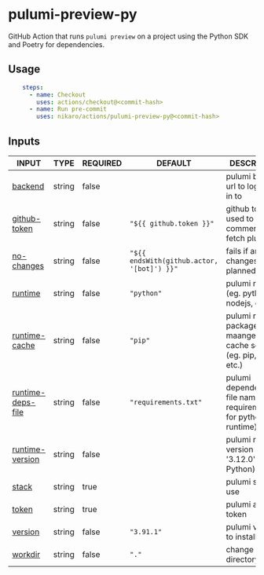 # pulumi-preview-py

GitHub Action that runs `pulumi preview` on a project using the Python SDK and Poetry for dependencies.

## Usage

```yaml
    steps:
      - name: Checkout
        uses: actions/checkout@<commit-hash>
      - name: Run pre-commit
        uses: nikaro/actions/pulumi-preview-py@<commit-hash>
```

## Inputs

<!-- AUTO-DOC-INPUT:START - Do not remove or modify this section -->

|                                        INPUT                                        |  TYPE  | REQUIRED |                  DEFAULT                   |                                DESCRIPTION                                |
|-------------------------------------------------------------------------------------|--------|----------|--------------------------------------------|---------------------------------------------------------------------------|
|                <a name="input_backend"></a>[backend](#input_backend)                | string |  false   |                                            |                   pulumi backend url to log <br>in to                     |
|        <a name="input_github-token"></a>[github-token](#input_github-token)         | string |  false   |          `"${{ github.token }}"`           |         github token used to post <br>comments and fetch plugins          |
|           <a name="input_no-changes"></a>[no-changes](#input_no-changes)            | string |  false   | `"${{ endsWith(github.actor, '[bot]') }}"` |                   fails if any changes is <br>planned                     |
|                <a name="input_runtime"></a>[runtime](#input_runtime)                | string |  false   |                 `"python"`                 |              pulumi runtime (eg. python, nodejs, go, etc.)                |
|       <a name="input_runtime-cache"></a>[runtime-cache](#input_runtime-cache)       | string |  false   |                  `"pip"`                   | pulumi runtime package maangere for <br>cache setup (eg. pip, npm, etc.)  |
| <a name="input_runtime-deps-file"></a>[runtime-deps-file](#input_runtime-deps-file) | string |  false   |            `"requirements.txt"`            | pulumi dependencies file name (eg. requirements.txt for python runtime)   |
|    <a name="input_runtime-version"></a>[runtime-version](#input_runtime-version)    | string |  false   |                                            |             pulumi runtime version (eg. '3.12.0' for Python)              |
|                   <a name="input_stack"></a>[stack](#input_stack)                   | string |   true   |                                            |                            pulumi stack to use                            |
|                   <a name="input_token"></a>[token](#input_token)                   | string |   true   |                                            |                            pulumi access token                            |
|                <a name="input_version"></a>[version](#input_version)                | string |  false   |                 `"3.91.1"`                 |                         pulumi version to install                         |
|                <a name="input_workdir"></a>[workdir](#input_workdir)                | string |  false   |                   `"."`                    |                         change working directory                          |

<!-- AUTO-DOC-INPUT:END -->
